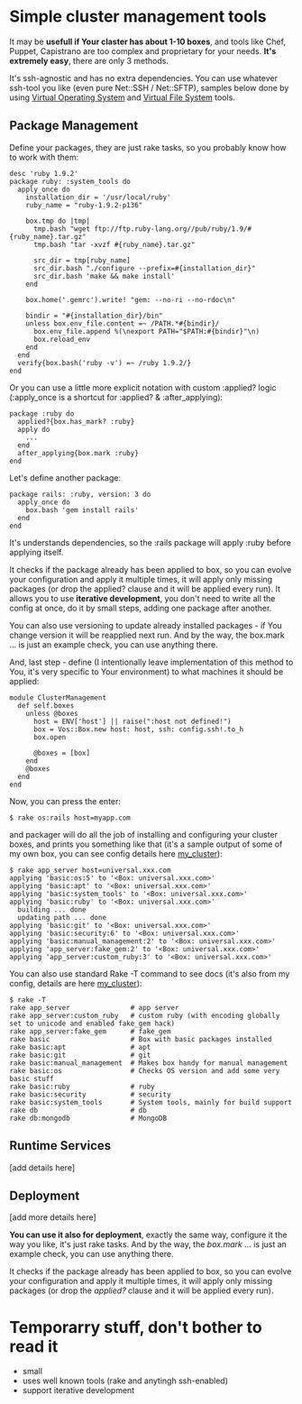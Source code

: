 # Simple cluster management tools

It may be **usefull if Your claster has about 1-10 boxes**, and tools like Chef, Puppet, Capistrano are too complex and proprietary for your needs.
**It's extremely easy**, there are only 3 methods.

It's ssh-agnostic and has no extra dependencies. You can use whatever ssh-tool you like (even pure Net::SSH / Net::SFTP), 
samples below done by using [Virtual Operating System][vos] and [Virtual File System][vfs] tools.

## Package Management

Define your packages, they are just rake tasks, so you probably know how to work with them:

    desc 'ruby 1.9.2'
    package ruby: :system_tools do        
      apply_once do
        installation_dir = '/usr/local/ruby'
        ruby_name = "ruby-1.9.2-p136"

        box.tmp do |tmp|
          tmp.bash "wget ftp://ftp.ruby-lang.org//pub/ruby/1.9/#{ruby_name}.tar.gz"
          tmp.bash "tar -xvzf #{ruby_name}.tar.gz"

          src_dir = tmp[ruby_name]
          src_dir.bash "./configure --prefix=#{installation_dir}"
          src_dir.bash 'make && make install'
        end

        box.home('.gemrc').write! "gem: --no-ri --no-rdoc\n"

        bindir = "#{installation_dir}/bin"
        unless box.env_file.content =~ /PATH.*#{bindir}/
          box.env_file.append %(\nexport PATH="$PATH:#{bindir}"\n)
          box.reload_env
        end
      end    
      verify{box.bash('ruby -v') =~ /ruby 1.9.2/}
    end
      
Or you can use a little more explicit notation with custom :applied? logic (:apply_once is a shortcut for :applied? & :after_applying):

    package :ruby do
      applied?{box.has_mark? :ruby}
      apply do
        ...
      end
      after_applying{box.mark :ruby}
    end
    
Let's define another package:
    
    package rails: :ruby, version: 3 do
      apply_once do
        box.bash 'gem install rails'
      end
    end
    
It's understands dependencies, so the :rails package will apply :ruby before applying itself. 

It checks if the package already has been applied to box, so you can evolve your configuration and apply it multiple times, 
it will apply only missing packages (or drop the applied? clause and it will be applied every run). It allows you
to use **iterative development**, you don't need to write all the config at once, do it by small steps, adding one package after another. 

You can also use versioning to update already installed packages - if You change version it will be reapplied next run.
And by the way, the box.mark ... is just an example check, you can use anything there.
    
And, last step - define (I intentionally leave implementation of this method to You, it's very specific to Your environment) 
to what machines it should be applied:

    module ClusterManagement
      def self.boxes
        unless @boxes    
          host = ENV['host'] || raise(":host not defined!")
          box = Vos::Box.new host: host, ssh: config.ssh!.to_h
          box.open

          @boxes = [box]
        end
        @boxes
      end
    end
    
Now, you can press the enter:

    $ rake os:rails host=myapp.com
    
and packager will do all the job of installing and configuring your cluster boxes, and prints you something like that 
(it's a sample output of some of my own box, you can see config details here [my_cluster][my_cluster]):
    
    $ rake app_server host=universal.xxx.com
    applying 'basic:os:5' to '<Box: universal.xxx.com>'
    applying 'basic:apt' to '<Box: universal.xxx.com>'
    applying 'basic:system_tools' to '<Box: universal.xxx.com>'
    applying 'basic:ruby' to '<Box: universal.xxx.com>'
      building ... done
      updating path ... done
    applying 'basic:git' to '<Box: universal.xxx.com>'
    applying 'basic:security:6' to '<Box: universal.xxx.com>'
    applying 'basic:manual_management:2' to '<Box: universal.xxx.com>'
    applying 'app_server:fake_gem:2' to '<Box: universal.xxx.com>'
    applying 'app_server:custom_ruby:3' to '<Box: universal.xxx.com>'
    
You can also use standard Rake -T command to see docs (it's also from my config, details are here [my_cluster][my_cluster]):

    $ rake -T
    rake app_server               # app server
    rake app_server:custom_ruby   # custom ruby (with encoding globally set to unicode and enabled fake_gem hack)
    rake app_server:fake_gem      # fake_gem
    rake basic                    # Box with basic packages installed
    rake basic:apt                # apt
    rake basic:git                # git
    rake basic:manual_management  # Makes box handy for manual management
    rake basic:os                 # Checks OS version and add some very basic stuff
    rake basic:ruby               # ruby
    rake basic:security           # security
    rake basic:system_tools       # System tools, mainly for build support
    rake db                       # db
    rake db:mongodb               # MongoDB
    


## Runtime Services

[add details here]
    
## Deployment

[add more details here]
    
**You can use it also for deployment**, exactly the same way, configure it the way you like, it's just rake 
tasks. And by the way, the *box.mark ...* is just an example check, you can use anything there.

It checks if the package already has been applied to box, so you can evolve your configuration and apply 
it multiple times, it will apply only missing packages (or drop the *applied?* clause and it will be applied every run).

# Temporarry stuff, don't bother to read it

- small
- uses well known tools (rake and anytingh ssh-enabled)
- support iterative development

[my_cluster]: http://github.com/alexeypetrushin/my_cluster/tree/master/lib/packages
[vos]: http://github.com/alexeypetrushin/vos
[vfs]: http://github.com/alexeypetrushin/vfs